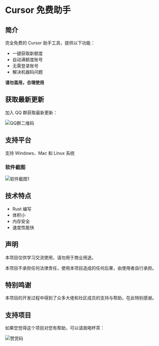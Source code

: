 # Cursor 免费助手

## 简介

完全免费的 Cursor 助手工具，提供以下功能：
- 一键获取新额度
- 自动满额度账号
- 无需登录账号
- 解决机器码问题

**请勿滥用，合理使用**

## 获取最新更新

加入 QQ 群获取最新更新：

![QQ群二维码](https://github.com/user-attachments/assets/db5a470a-a7ba-4dc0-91bf-506448b00479)

## 支持平台

支持 Windows、Mac 和 Linux 系统

### 软件截图

![软件截图1](https://github.com/user-attachments/assets/9cee4556-fbc7-4739-bf08-f17092a51c19)


## 技术特点

- Rust 编写
- 体积小
- 内存安全
- 速度性能快

## 声明

本项目仅供学习交流使用，请勿用于商业用途。

本项目不承担任何法律责任，使用本项目造成的任何后果，由使用者自行承担。

## 特别鸣谢

本项目的开发过程中得到了众多大佬和社区成员的支持与帮助，在此特别感谢。

## 支持项目

如果您觉得这个项目对您有帮助，可以请我喝杯茶：

![赞赏码](https://github.com/user-attachments/assets/861cb471-d580-441c-acab-89bf30bdc45d)
